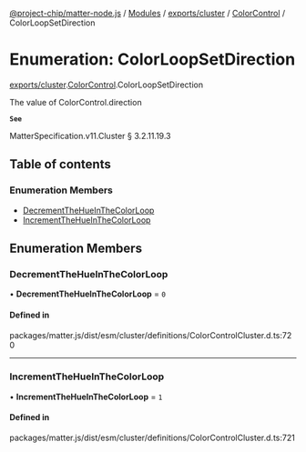 [@project-chip/matter-node.js](../README.md) / [Modules](../modules.md) / [exports/cluster](../modules/exports_cluster.md) / [ColorControl](../modules/exports_cluster.ColorControl.md) / ColorLoopSetDirection

# Enumeration: ColorLoopSetDirection

[exports/cluster](../modules/exports_cluster.md).[ColorControl](../modules/exports_cluster.ColorControl.md).ColorLoopSetDirection

The value of ColorControl.direction

**`See`**

MatterSpecification.v11.Cluster § 3.2.11.19.3

## Table of contents

### Enumeration Members

- [DecrementTheHueInTheColorLoop](exports_cluster.ColorControl.ColorLoopSetDirection.md#decrementthehueinthecolorloop)
- [IncrementTheHueInTheColorLoop](exports_cluster.ColorControl.ColorLoopSetDirection.md#incrementthehueinthecolorloop)

## Enumeration Members

### DecrementTheHueInTheColorLoop

• **DecrementTheHueInTheColorLoop** = ``0``

#### Defined in

packages/matter.js/dist/esm/cluster/definitions/ColorControlCluster.d.ts:720

___

### IncrementTheHueInTheColorLoop

• **IncrementTheHueInTheColorLoop** = ``1``

#### Defined in

packages/matter.js/dist/esm/cluster/definitions/ColorControlCluster.d.ts:721
